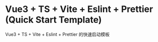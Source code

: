 # Vue3 + TS + Vite + Eslint + Prettier (Quick Start Template)

Vue3 + TS + Vite + Eslint + Prettier 的快速启动模板
